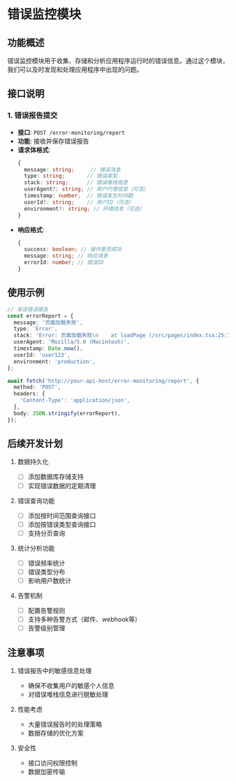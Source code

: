 # 错误监控模块

## 功能概述

错误监控模块用于收集、存储和分析应用程序运行时的错误信息。通过这个模块，我们可以及时发现和处理应用程序中出现的问题。

## 接口说明

### 1. 错误报告提交

- **接口**: `POST /error-monitoring/report`
- **功能**: 接收并保存错误报告
- **请求体格式**:
  ```typescript
  {
    message: string;     // 错误消息
    type: string;       // 错误类型
    stack: string;      // 错误堆栈信息
    userAgent?: string; // 用户代理信息（可选）
    timestamp: number;  // 错误发生时间戳
    userId?: string;    // 用户ID（可选）
    environment?: string; // 环境信息（可选）
  }
  ```
- **响应格式**:
  ```typescript
  {
    success: boolean; // 操作是否成功
    message: string; // 响应消息
    errorId: number; // 错误ID
  }
  ```

## 使用示例

```typescript
// 发送错误报告
const errorReport = {
  message: '页面加载失败',
  type: 'Error',
  stack: 'Error: 页面加载失败\n    at loadPage (/src/pages/index.tsx:25:7)',
  userAgent: 'Mozilla/5.0 (Macintosh)',
  timestamp: Date.now(),
  userId: 'user123',
  environment: 'production',
};

await fetch('http://your-api-host/error-monitoring/report', {
  method: 'POST',
  headers: {
    'Content-Type': 'application/json',
  },
  body: JSON.stringify(errorReport),
});
```

## 后续开发计划

1. 数据持久化

   - [ ] 添加数据库存储支持
   - [ ] 实现错误数据的定期清理

2. 错误查询功能

   - [ ] 添加按时间范围查询接口
   - [ ] 添加按错误类型查询接口
   - [ ] 支持分页查询

3. 统计分析功能

   - [ ] 错误频率统计
   - [ ] 错误类型分布
   - [ ] 影响用户数统计

4. 告警机制
   - [ ] 配置告警规则
   - [ ] 支持多种告警方式（邮件、webhook等）
   - [ ] 告警级别管理

## 注意事项

1. 错误报告中的敏感信息处理

   - 确保不收集用户的敏感个人信息
   - 对错误堆栈信息进行脱敏处理

2. 性能考虑

   - 大量错误报告时的处理策略
   - 数据存储的优化方案

3. 安全性
   - 接口访问权限控制
   - 数据加密传输

